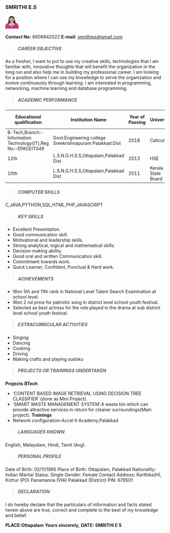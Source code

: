 ### SMRITHI E.S
<img src="20229.JPG" height="42" width="42"/>

**Contact No:**         8606842022
**E-mail:**             smrithies@gmail.com

> ##### CAREER OBJECTIVE
As a fresher, I want to put to use my creative skills, technologies that I am familiar with, innovative thoughts that will benefit the organization in the long run and also help me in building my professional career. I am looking for a position where I can use my knowledge to serve the organization and evolve continuously through learning. I am interested in programming, networking, machine learning and database programming.

> ##### ACADEMIC PERFORMANCE

|Educational qualification|Institution Name|Year of Passing|University|Aggregate to % or Marks|
|----------|----------|----------|----------|----------|
|B-Tech,Branch:-Information Technology(IT),Reg No:-EPAOEIT049|Govt.Engineering college Sreekrishnapuram Palakkad Dist|2018|Calicut|cgpa:-7.76|
|12th|L.S.N.G.H.S.S,Ottapalam,Palakkad Dist|2013|HSE|92.4|
|10th|L.S.N.G.H.S.S,Ottapalam,Palakkad Dist|2011|Kerala State Board|94|

> ##### COMPUTER SKILLS
C,JAVA,PYTHON,SQL,HTML,PHP,JAVASCRIPT

> ##### KEY SKILLS
- Excellent Presentation.
- Good communication skill.
- Motivational and leadership skills.
- Strong analytical, logical and mathematical skills.
- Decision making ability.
- Good oral and written Communication skill.
- Commitment towards work.
- Quick Learner, Confident, Punctual & Hard work.

> ##### ACHIEVEMENTS
- Won 5th and 11th rank in National Level Talent Search Examination at school level.
- Won 2 nd price for patriotic song in district level school youth festival.
- Selected as best actress for the role played in the drama at sub district level school youth festival.

> ##### EXTRACURRICULAR ACTIVITIES
- Singing
- Dancing
- Cooking
- Driving
- Making crafts and playing sudoku

> ##### PROJECTS OR TRAININGS UNDERTAKEN
**Projects**
  **BTech**
- ‘CONTENT BASED IMAGE RETRIEVAL USING DECISION TREE CLASSIFIER’ (done as Mini
Project).
- ‘SMART WASTE MANAGEMENT SYSTEM’.A waste bin which can provide attractive services in
return for cleaner surroundings(Main project). 
**Trainings**
- Network configuration-Accel It Academy,Palakkad

> ##### LANGUAGES KNOWN
English, Malayalam, Hindi, Tamil (Avg).

> ##### PERSONAL PROFILE
Date of Birth:   02/11/1995
Place of Birth:  Ottapalam, Palakkad
Nationality:     Indian
Marital Status:  Single
Gender:          Female
Contact Address: Karthika(H), Kizhur (PO)
                 Panamanna (VIA)
                 Palakkad (District)
                 PIN: 679501

> ##### DECLARATION
I do hereby declare that the particulars of information and facts stated herein above are true, correct and complete to the best of my knowledge and belief.


**PLACE:Ottapalam**                                                 **Yours sincerely,**
**DATE:**                                                           **SMRITHI E S**
